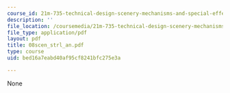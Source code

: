 ```yaml
---
course_id: 21m-735-technical-design-scenery-mechanisms-and-special-effects-spring-2004
description: ''
file_location: /coursemedia/21m-735-technical-design-scenery-mechanisms-and-special-effects-spring-2004/bed16a7eabd40af95cf8241bfc275e3a_08scen_strl_an.pdf
file_type: application/pdf
layout: pdf
title: 08scen_strl_an.pdf
type: course
uid: bed16a7eabd40af95cf8241bfc275e3a

---
```

None